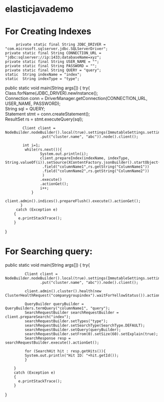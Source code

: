 elasticjavademo
===============
For Creating Indexes
=====================


	
         private static final String JDBC_DRIVER = "com.microsoft.sqlserver.jdbc.SQLServerDriver";
	private static final String CONNECTION_URL = "jdbc:sqlserver://ip:1433;databaseName=xyz";
	private static final String USER_NAME = "";
	private static final String PASSWORD = "";
	private static final String QUERY = "query";
	static  String indexName = "index";
	static  String indexType = "type";

public static void main(String args[]) {
 		try{
 			Class.forName(JDBC_DRIVER).newInstance();  
			Connection conn = DriverManager.getConnection(CONNECTION_URL, USER_NAME, PASSWORD);  
			String sql = QUERY;  
			Statement stmt = conn.createStatement();  
		         ResultSet rs = stmt.executeQuery(sql);
		    
		    Client client = NodeBuilder.nodeBuilder().local(true).settings(ImmutableSettings.settingsBuilder()
	 	    		.put("cluster.name", "abc")).node().client();
		
	 	    int i=1;
			 while(rs.next()){
					System.out.println(i);
					client.prepareIndex(indexName, indexType, String.valueOf(i)).setSource(XContentFactory.jsonBuilder().startObject()
		 			 .field("columnName1",rs.getString("ColumnName1"))
		 			 .field("columnName2",rs.getString("ColumnName2"))
		 			 )
		 	        .execute()
		 	        .actionGet(); 
					i++;
				}
			 client.admin().indices().prepareFlush().execute().actionGet();
		   }
 		 catch (Exception e)
 	    {
 	      e.printStackTrace();
 	    }
}



For Searching query:
============================

	
public static void main(String args[]) {
 		try{
 			
 			 Client client = NodeBuilder.nodeBuilder().local(true).settings(ImmutableSettings.settingsBuilder()
 					.put("cluster.name", "abc")).node().client();

 			 client.admin().cluster().health(new ClusterHealthRequest("companygroupindex").waitForYellowStatus()).actionGet();

 			 QueryBuilder queryBuilder = QueryBuilders.termQuery("columnName1", "query");
 	 	     SearchRequestBuilder searchRequestBuilder = client.prepareSearch("index");
 	 	     searchRequestBuilder.setTypes("type");
 	 	     searchRequestBuilder.setSearchType(SearchType.DEFAULT);
 	 	     searchRequestBuilder.setQuery(queryBuilder);
 	 	     searchRequestBuilder.setFrom(0).setSize(60).setExplain(true);
 	 	     SearchResponse resp = searchRequestBuilder.execute().actionGet();
 	 	     
 	 	     for (SearchHit hit : resp.getHits()){
 	 	     System.out.println("Hit ID: "+hit.getId());
 	 	     }
			
 	    }
 	    catch (Exception e)
 	    {
 	      e.printStackTrace();
 	    }
 }
